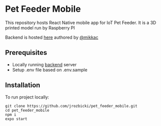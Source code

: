 # Pet Feeder Mobile
This repository hosts React Native mobile app for IoT Pet Feeder.
It is a 3D printed model run by Raspberry PI

Backend is hosted [here](https://github.com/mikkac/pet_feeder_backend) authored by [@mikkac](https://github.com/mikkac)

## Prerequisites
- Locally running [backend](https://github.com/mikkac/pet_feeder_backend) server
- Setup .env file based on .env.sample

## Installation
To run project locally:

```
git clone https://github.com/jrozbicki/pet_feeder_mobile.git
cd pet_feeder_mobile
npm i
expo start
```



